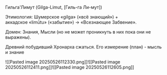Гильга'Лимут (Gilga-Limut, [Гиль-га Ли-мут])

Этимология: Шумерское «gilga» («всё знающий») + аккадское «limūtu» («забытие») → «Всезнающее Забвение».

Домен: Знания, Мысли (но не может проникнуть в них пока они не выражены).

Древний побудивший Хронарха сжаться. Его измерение (план) - мысль и знание

![[Pasted image 20250526112330.png]]![[Pasted image 20250526112411.png]]![[Pasted image 20250526112605.png]]